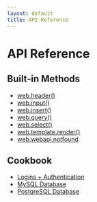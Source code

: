 ```yaml
---
layout: default
title: API Reference
---
```


# API Reference

## Built-in Methods

+ <a href="/reference/web.header">web.header()</a>
+ <a href="/reference/input">web.input()</a>
+ <a href="/reference/web.insert">web.insert()</a>
+ <a href="/reference/web.query">web.query()</a>
+ <a href="/reference/select">web.select()</a>
+ <a href="/reference/render">web.template.render()</a>
+ <a href="/reference/web.webapi.notfound">web.webapi.notfound</a>


## Cookbook
+ <a href="/reference/authentication">Logins + Authentication</a>
+ <a href="/reference/mysql">MySQL Database</a>
+ <a href="/reference/postgresql">PostgreSQL Database</a>